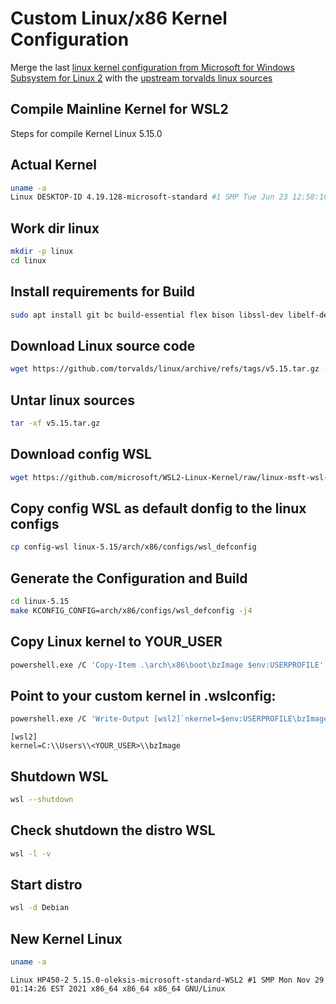 # Custom Linux/x86 Kernel Configuration
Merge the last [linux kernel configuration from Microsoft for Windows Subsystem for Linux 2](https://github.com/microsoft/WSL2-Linux-Kernel/raw/linux-msft-wsl-5.10.y/Microsoft/config-wsl) with the [upstream torvalds linux sources](https://github.com/torvalds/linux/)

## Compile Mainline Kernel for WSL2
Steps for compile Kernel Linux 5.15.0

## Actual Kernel
```bash
uname -a
Linux DESKTOP-ID 4.19.128-microsoft-standard #1 SMP Tue Jun 23 12:58:10 UTC 2020 x86_64 GNU/Linux
```

## Work dir linux
```bash
mkdir -p linux
cd linux
```

## Install requirements for Build
```bash
sudo apt install git bc build-essential flex bison libssl-dev libelf-dev dwarves
```

## Download Linux source code
```bash
wget https://github.com/torvalds/linux/archive/refs/tags/v5.15.tar.gz -O v5.15.tar.gz
```

## Untar linux sources
```bash
tar -xf v5.15.tar.gz
```

## Download config WSL
```bash
wget https://github.com/microsoft/WSL2-Linux-Kernel/raw/linux-msft-wsl-5.10.y/Microsoft/config-wsl
```

## Copy config WSL as default donfig to the linux configs
```bash
cp config-wsl linux-5.15/arch/x86/configs/wsl_defconfig
```

## Generate the Configuration and Build
```bash
cd linux-5.15
make KCONFIG_CONFIG=arch/x86/configs/wsl_defconfig -j4
```

## Copy Linux kernel to YOUR_USER
```bash
powershell.exe /C 'Copy-Item .\arch\x86\boot\bzImage $env:USERPROFILE'
```

## Point to your custom kernel in .wslconfig:
```bash
powershell.exe /C 'Write-Output [wsl2]`nkernel=$env:USERPROFILE\bzImage | % {$_.replace("\","\\")} | Out-File $env:USERPROFILE\.wslconfig -encoding ASCII'
```

```
[wsl2]
kernel=C:\\Users\\<YOUR_USER>\\bzImage
```

## Shutdown WSL
```bash
wsl --shutdown
```

## Check shutdown the distro WSL
```bash
wsl -l -v
```

## Start distro
```bash
wsl -d Debian
```

## New Kernel Linux
```bash
uname -a
```

```
Linux HP450-2 5.15.0-oleksis-microsoft-standard-WSL2 #1 SMP Mon Nov 29 01:14:26 EST 2021 x86_64 x86_64 x86_64 GNU/Linux
```

